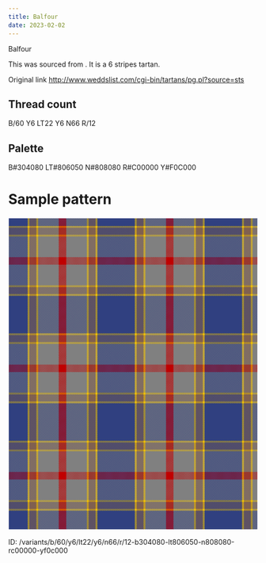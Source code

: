 ```yaml
---
title: Balfour
date: 2023-02-02
---
```

Balfour

This was sourced from <no value>.  It is a 6 stripes tartan.

Original link http://www.weddslist.com/cgi-bin/tartans/pg.pl?source=sts

## Thread count
B/60 Y6 LT22 Y6 N66 R/12

## Palette
B#304080 LT#806050 N#808080 R#C00000 Y#F0C000

# Sample pattern

![Tartan detail](tartan.png "B/60 Y6 LT22 Y6 N66 R/12 tartan")

ID: /variants/b/60/y6/lt22/y6/n66/r/12-b304080-lt806050-n808080-rc00000-yf0c000